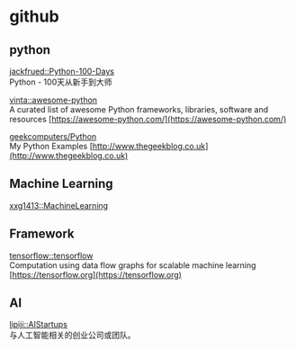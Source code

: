 
# github


## python

[jackfrued::Python-100-Days](https://github.com/jackfrued/Python-100-Days)  
Python - 100天从新手到大师  

[vinta::awesome-python](https://github.com/vinta/awesome-python)  
A curated list of awesome Python frameworks, libraries, software and resources [https://awesome-python.com/](https://awesome-python.com/)  

[geekcomputers/Python](https://github.com/geekcomputers/Python)  
My Python Examples [http://www.thegeekblog.co.uk](http://www.thegeekblog.co.uk)  


## Machine Learning

[xxg1413::MachineLearning](https://github.com/xxg1413/MachineLearning)  


## Framework

[tensorflow::tensorflow](https://github.com/tensorflow/tensorflow)  
Computation using data flow graphs for scalable machine learning [https://tensorflow.org](https://tensorflow.org)  


## AI

[lipiji::AIStartups](https://github.com/lipiji/AIStartups)  
与人工智能相关的创业公司或团队。  
